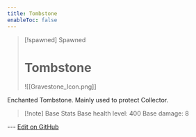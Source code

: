 ```yaml
---
title: Tombstone
enableToc: false
---
```

> [!spawned] Spawned
>
> # Tombstone
>
> ![[Gravestone_Icon.png]]

Enchanted Tombstone. Mainly used to protect Collector.

> [!note] Base Stats
> Base health level: 400
> Base damage: 8

--- [Edit on GitHub](https://github.com/Mondrethos/gatekeeperwiki/edit/main/content/Monsters/Tombstone.md)